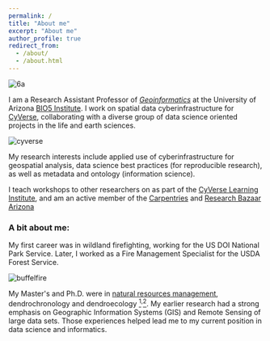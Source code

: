 ```yaml
---
permalink: /
title: "About me"
excerpt: "About me"
author_profile: true
redirect_from: 
  - /about/
  - /about.html
---
```

![6a](https://tyson-swetnam.github.io/images/20161121_172132%20(1).jpg)

I am a Research Assistant Professor of [*Geoinformatics*](https://en.wikipedia.org/wiki/Geoinformatics) at the University of Arizona [BIO5 Institute](http://www.bio5.org/). I work on spatial data cyberinfrastructure for [CyVerse](http://www.cyverse.org), collaborating with a diverse group of data science oriented projects in the life and earth sciences.

![cyverse](https://tyson-swetnam.github.io/images/cyverse_cmyk.png)

My research interests include applied use of cyberinfrastructure for geospatial analysis, data science best practices (for reproducible research), as well as metadata and ontology (information science).

I teach workshops to other researchers on as part of the [CyVerse Learning Institute](https://learning.cyverse.org/en/latest/), and am an active member of the [Carpentries](https://carpentries.org/) and [Research Bazaar Arizona](https://researchbazaar.arizona.edu/)

### A bit about me:

My first career was in wildland firefighting, working for the US DOI National Park Service. Later, I worked as a Fire Management Specialist for the USDA Forest Service.

![buffelfire](https://tyson-swetnam.github.io/images/164651_10201197015194368_1194694895_n%20(1).jpg)
      
My Master's and Ph.D. were in [natural resources management](https://snre.arizona.edu/), dendrochronology and dendroecology [<sup>1</sup>](https://ltrr.arizona.edu/)<sup>,</sup>[<sup>2</sup>](http://rmtrr.org/). My earlier research had a strong emphasis on Geographic Information Systems (GIS) and Remote Sensing of large data sets. Those experiences helped lead me to my current position in data science and informatics. 
